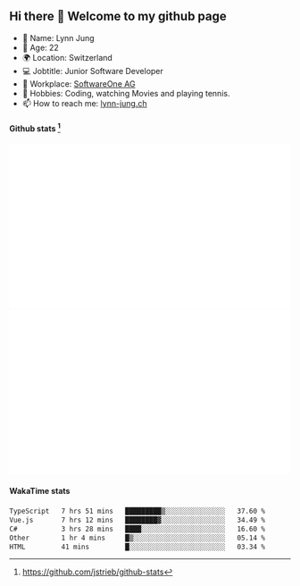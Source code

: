 ## Hi there 👋 Welcome to my github page

- 🧑 Name: Lynn Jung
- 🔞 Age: 22
- 🌍 Location: Switzerland
- 💻 Jobtitle: Junior Software Developer
- 🏢 Workplace: [SoftwareOne AG](https://www.softwareone.com/)
- 🎾 Hobbies: Coding, watching Movies and playing tennis.
- 📫 How to reach me: [lynn-jung.ch](https://lynn-jung.ch/)


#### Github stats [^1]
![](https://github.com/lynn-jung/github-stats/blob/master/generated/overview.svg)  ![](https://github.com/lynn-jung/github-stats/blob/master/generated/languages.svg)


#### WakaTime stats
<!--START_SECTION:waka-->
```text
TypeScript   7 hrs 51 mins   █████████▒░░░░░░░░░░░░░░░   37.60 % 
Vue.js       7 hrs 12 mins   ████████▓░░░░░░░░░░░░░░░░   34.49 % 
C#           3 hrs 28 mins   ████░░░░░░░░░░░░░░░░░░░░░   16.60 % 
Other        1 hr 4 mins     █▒░░░░░░░░░░░░░░░░░░░░░░░   05.14 % 
HTML         41 mins         █░░░░░░░░░░░░░░░░░░░░░░░░   03.34 % 
```
<!--END_SECTION:waka-->

[^1]: https://github.com/jstrieb/github-stats
